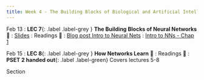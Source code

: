```yaml
---
title: Week 4 - The Building Blocks of Biological and Artificial Intelligence (Cont'd)
---
```


Feb 13
: **LEC 7**{: .label .label-grey } **The Building Blocks of Neural Networks** 🎥
  : [Slides](https://canvas.harvard.edu/files/16896413/download?download_frd=1)
: Readings 📖
: [Blog post Intro to Neural Nets](https://purnasaigudikandula.medium.com/a-beginner-intro-to-neural-networks-543267bda3c8)
: [Intro to NNs - Chap 1](http://neuralnetworksanddeeplearning.com/chap1.html)

<!--
: *Deep Learning Book - Intro
: *Blog Post - Data Annotation
-->

Feb 15
: **LEC 8**{: .label .label-grey } **How Networks Learn** 🎥
: Readings 📖
: **PSET 2 handed out**{: .label .label-green} Covers lectures 5-8

Section
